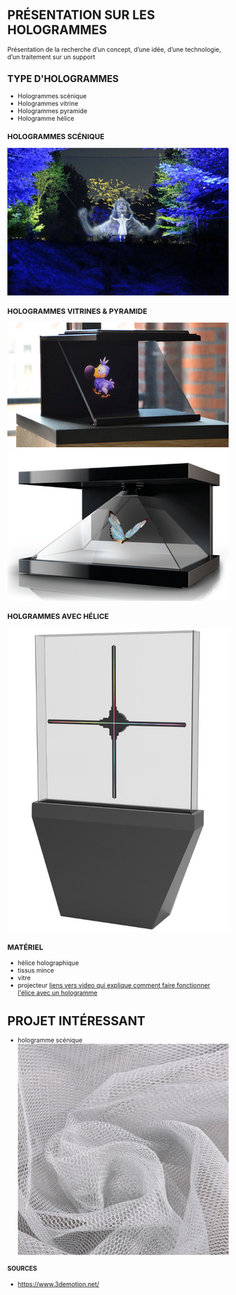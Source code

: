 # PRÉSENTATION SUR LES HOLOGRAMMES
Présentation de la recherche d’un concept, d’une idée, d’une technologie, d’un traitement sur un support

## TYPE D'HOLOGRAMMES
* Hologrammes scénique
* Hologrammes vitrine
* Hologrammes pyramide
* Hologramme hélice


### HOLOGRAMMES SCÉNIQUE
![image scénique 01](assets/images/hologramme_scenique_01.jpg)
### HOLOGRAMMES VITRINES & PYRAMIDE
![image vitrine 01](assets/images/hologramme_vitrine_01.jpg)
![image pyramide 01](assets/images/hologramme_pyramide_01.png)
### HOLGRAMMES AVEC HÉLICE
![image hélice 01](assets/images/hologramme_elice_01.jpg)
### MATÉRIEL
* hélice holographique
* tissus mince
* vitre
* projecteur
[liens vers video qui explique comment faire fonctionner l'élice avec un hologramme](https://www.youtube.com/watch?v=1Qrm0Y9UhVA)

# PROJET INTÉRESSANT
* hologramme scénique
![image du tissus](assets/images/tissus_01.jpg)




#### SOURCES
* https://www.3demotion.net/
